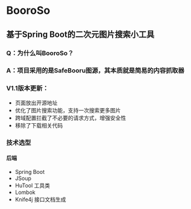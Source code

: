 # BooroSo

## 基于Spring Boot的二次元图片搜索小工具

### Q：为什么叫BooroSo？
### A：项目采用的是SafeBooru图源，其本质就是简易的内容抓取器

### V1.1版本更新：
- 页面放出开源地址
- 优化了图片搜索功能，支持一次搜索更多图片
- 跨域配置拦截了不必要的请求方式，增强安全性
- 移除了下载相关代码

### 技术选型
#### 后端
- Spring Boot
- JSoup
- HuTool 工具类
- Lombok
- Knife4j 接口文档生成
